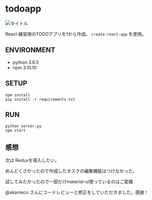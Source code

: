 # todoapp

![タイトル](https://raw.github.com/wiki/tonkatu05/todoapp/images/todo_app.png)

React 練習用のTODOアプリを1から作成。 `create-react-app` を使用。

## ENVIRONMENT
- python 3.6.0
- npm 3.10.10

## SETUP

```
npm install
pip install -r requirements.txt
```

## RUN

```
python server.py
npm start 
```

## 感想
次は Reduxを導入したい。

めんどくさかったので作成したタスクの編集機能はつけなかった。

試してみたかったので一部だけmaterial-ui使っているのはご愛嬌

@akameco さんにコードレビューと修正をしていただきました。感謝！
